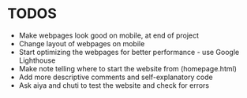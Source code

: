 # TODOS
- Make webpages look good on mobile, at end of project
- Change layout of webpages on mobile
- Start optimizing the webpages for better performance - use Google Lighthouse
- Make note telling where to start the website from (homepage.html)
- Add more descriptive comments and self-explanatory code
- Ask aiya and chuti to test the website and check for errors